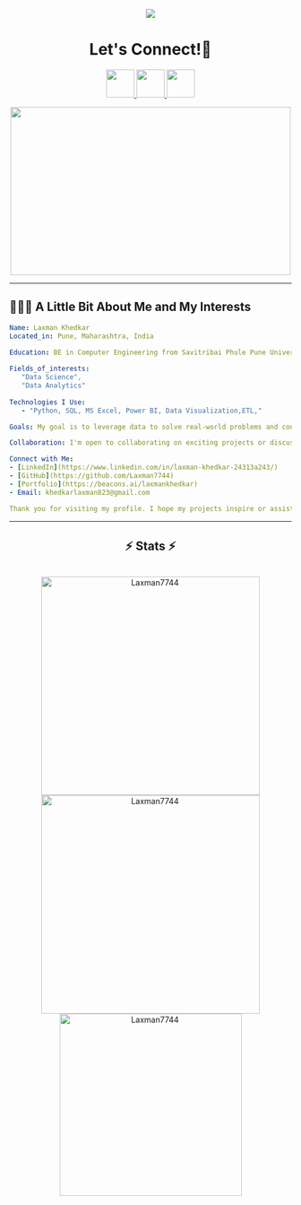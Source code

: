
<p align="center">
 <img src="https://capsule-render.vercel.app/api?type=waving&animation=fadeIn&color=gradient&height=200&section=header&text=Hello🕹️&fontSize=80" />
</p>
<h1 align="center">
  Let's Connect!💬
</h1>
<p align="center">      
      <a href="https://www.instagram.com/lucky__4688/" >     
        <img height="50" src="https://user-images.githubusercontent.com/46517096/166974368-9798f39f-1f46-499c-b14e-81f0a3f83a06.png"/>
      </a> 
      <a href="https://www.linkedin.com/in/laxman-khedkar-24313a243/" >
        <img height="50" src="https://cdn2.iconfinder.com/data/icons/social-media-2285/512/1_Linkedin_unofficial_colored_svg-1024.png"/>
      </a>
      <a href="https://github.com/Laxman7744">
        <img height="50" src="https://cdn-icons-png.flaticon.com/512/25/25231.png"/>
      </a>
</p>
<p align="center">
  <img height="300" width="500" src="https://media.giphy.com/media/ASd0Ukj0y3qMM/giphy.gif">
</p>

---

<h2> 👨🏻‍💻 A Little Bit About Me and My Interests</h2>

```yaml
Name: Laxman Khedkar
Located_in: Pune, Maharashtra, India

Education: BE in Computer Engineering from Savitribai Phule Pune University
  
Fields_of_interests:
   "Data Science",
   "Data Analytics"
  
Technologies I Use:
   - "Python, SQL, MS Excel, Power BI, Data Visualization,ETL,"

Goals: My goal is to leverage data to solve real-world problems and contribute to the open-source and professional community. I am passionate about data-driven decision-making and developing advanced analytical solutions.

Collaboration: I'm open to collaborating on exciting projects or discussing new ideas. If you have a project in mind or want to chat about data science, feel free to reach out to me!

Connect with Me:
- [LinkedIn](https://www.linkedin.com/in/laxman-khedkar-24313a243/)
- [GitHub](https://github.com/Laxman7744)
- [Portfolio](https://beacons.ai/laxmankhedkar)
- Email: khedkarlaxman823@gmail.com

Thank you for visiting my profile. I hope my projects inspire or assist you on your journey!
```

---

<h2 align="center">⚡ Stats ⚡</h2>
<br>
<div align=center>
  <img width=390 src="https://github-readme-streak-stats.herokuapp.com/?user=Laxman7744&theme=blue-green" alt="Laxman7744"/>
  <img width=390 src="https://github-readme-stats.vercel.app/api?username=Laxman7744&show_icons=true&theme=blue-green&locale=en" alt="Laxman7744" />
  <br/>
    
  <img width=325 align="center" src="https://github-readme-stats.vercel.app/api/top-langs?username=Laxman7744&show_icons=true&theme=blue-green&locale=en&layout=compact" alt="Laxman7744" />
</div>


